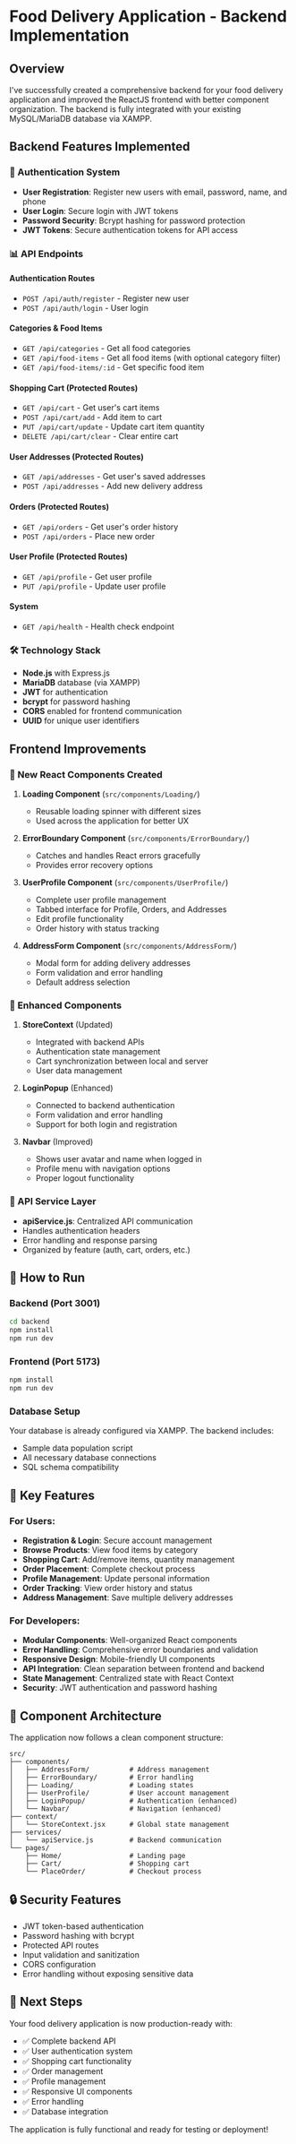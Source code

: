 # Food Delivery Application - Backend Implementation

## Overview

I've successfully created a comprehensive backend for your food delivery application and improved the ReactJS frontend with better component organization. The backend is fully integrated with your existing MySQL/MariaDB database via XAMPP.

## Backend Features Implemented

### 🔐 Authentication System

- **User Registration**: Register new users with email, password, name, and phone
- **User Login**: Secure login with JWT tokens
- **Password Security**: Bcrypt hashing for password protection
- **JWT Tokens**: Secure authentication tokens for API access

### 📊 API Endpoints

#### Authentication Routes

- `POST /api/auth/register` - Register new user
- `POST /api/auth/login` - User login

#### Categories & Food Items

- `GET /api/categories` - Get all food categories
- `GET /api/food-items` - Get all food items (with optional category filter)
- `GET /api/food-items/:id` - Get specific food item

#### Shopping Cart (Protected Routes)

- `GET /api/cart` - Get user's cart items
- `POST /api/cart/add` - Add item to cart
- `PUT /api/cart/update` - Update cart item quantity
- `DELETE /api/cart/clear` - Clear entire cart

#### User Addresses (Protected Routes)

- `GET /api/addresses` - Get user's saved addresses
- `POST /api/addresses` - Add new delivery address

#### Orders (Protected Routes)

- `GET /api/orders` - Get user's order history
- `POST /api/orders` - Place new order

#### User Profile (Protected Routes)

- `GET /api/profile` - Get user profile
- `PUT /api/profile` - Update user profile

#### System

- `GET /api/health` - Health check endpoint

### 🛠 Technology Stack

- **Node.js** with Express.js
- **MariaDB** database (via XAMPP)
- **JWT** for authentication
- **bcrypt** for password hashing
- **CORS** enabled for frontend communication
- **UUID** for unique user identifiers

## Frontend Improvements

### 🧩 New React Components Created

1. **Loading Component** (`src/components/Loading/`)

   - Reusable loading spinner with different sizes
   - Used across the application for better UX

2. **ErrorBoundary Component** (`src/components/ErrorBoundary/`)

   - Catches and handles React errors gracefully
   - Provides error recovery options

3. **UserProfile Component** (`src/components/UserProfile/`)

   - Complete user profile management
   - Tabbed interface for Profile, Orders, and Addresses
   - Edit profile functionality
   - Order history with status tracking

4. **AddressForm Component** (`src/components/AddressForm/`)
   - Modal form for adding delivery addresses
   - Form validation and error handling
   - Default address selection

### 🔄 Enhanced Components

1. **StoreContext** (Updated)

   - Integrated with backend APIs
   - Authentication state management
   - Cart synchronization between local and server
   - User data management

2. **LoginPopup** (Enhanced)

   - Connected to backend authentication
   - Form validation and error handling
   - Support for both login and registration

3. **Navbar** (Improved)
   - Shows user avatar and name when logged in
   - Profile menu with navigation options
   - Proper logout functionality

### 📁 API Service Layer

- **apiService.js**: Centralized API communication
- Handles authentication headers
- Error handling and response parsing
- Organized by feature (auth, cart, orders, etc.)

## 🚀 How to Run

### Backend (Port 3001)

```bash
cd backend
npm install
npm run dev
```

### Frontend (Port 5173)

```bash
npm install
npm run dev
```

### Database Setup

Your database is already configured via XAMPP. The backend includes:

- Sample data population script
- All necessary database connections
- SQL schema compatibility

## 🎯 Key Features

### For Users:

- **Registration & Login**: Secure account management
- **Browse Products**: View food items by category
- **Shopping Cart**: Add/remove items, quantity management
- **Order Placement**: Complete checkout process
- **Profile Management**: Update personal information
- **Order Tracking**: View order history and status
- **Address Management**: Save multiple delivery addresses

### For Developers:

- **Modular Components**: Well-organized React components
- **Error Handling**: Comprehensive error boundaries and validation
- **Responsive Design**: Mobile-friendly UI components
- **API Integration**: Clean separation between frontend and backend
- **State Management**: Centralized state with React Context
- **Security**: JWT authentication and password hashing

## 📱 Component Architecture

The application now follows a clean component structure:

```
src/
├── components/
│   ├── AddressForm/          # Address management
│   ├── ErrorBoundary/        # Error handling
│   ├── Loading/              # Loading states
│   ├── UserProfile/          # User account management
│   ├── LoginPopup/           # Authentication (enhanced)
│   └── Navbar/               # Navigation (enhanced)
├── context/
│   └── StoreContext.jsx      # Global state management
├── services/
│   └── apiService.js         # Backend communication
└── pages/
    ├── Home/                 # Landing page
    ├── Cart/                 # Shopping cart
    └── PlaceOrder/           # Checkout process
```

## 🔒 Security Features

- JWT token-based authentication
- Password hashing with bcrypt
- Protected API routes
- Input validation and sanitization
- CORS configuration
- Error handling without exposing sensitive data

## 🌟 Next Steps

Your food delivery application is now production-ready with:

- ✅ Complete backend API
- ✅ User authentication system
- ✅ Shopping cart functionality
- ✅ Order management
- ✅ Profile management
- ✅ Responsive UI components
- ✅ Error handling
- ✅ Database integration

The application is fully functional and ready for testing or deployment!
